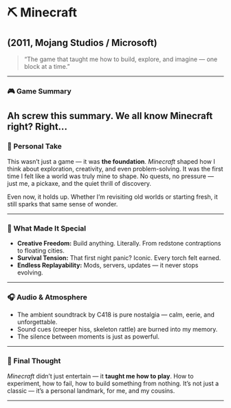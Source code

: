 # ⛏️ Minecraft
## (2011, Mojang Studios / Microsoft)

> “The game that taught me how to build, explore, and imagine — one block at a time.”

---

### 🎮 Game Summary  
Ah screw this summary. We all know Minecraft right? Right...
---

### 🧠 Personal Take  
This wasn’t just a game — it was **the foundation**. *Minecraft* shaped how I think about exploration, creativity, and even problem-solving. It was the first time I felt like a world was truly mine to shape. No quests, no pressure — just me, a pickaxe, and the quiet thrill of discovery.

Even now, it holds up. Whether I’m revisiting old worlds or starting fresh, it still sparks that same sense of wonder.

---

### 🔨 What Made It Special

- **Creative Freedom:** Build anything. Literally. From redstone contraptions to floating cities.
- **Survival Tension:** That first night panic? Iconic. Every torch felt earned.
- **Endless Replayability:** Mods, servers, updates — it never stops evolving.

---

### 🎧 Audio & Atmosphere

- The ambient soundtrack by C418 is pure nostalgia — calm, eerie, and unforgettable.  
- Sound cues (creeper hiss, skeleton rattle) are burned into my memory.  
- The silence between moments is just as powerful.

---

### 🧭 Final Thought  
*Minecraft* didn’t just entertain — it **taught me how to play**. How to experiment, how to fail, how to build something from nothing. It’s not just a classic — it’s a personal landmark, for me, and my cousins.

---

